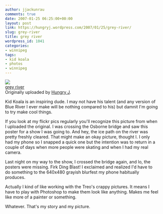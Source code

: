 ```yaml
---
author: jjackunrau
comments: true
date: 2007-01-25 06:25:00+00:00
layout: post
link: https://hungryj.wordpress.com/2007/01/25/grey-river/
slug: grey-river
title: grey river
wordpress_id: 1041
categories:
- winnipeg
tags:
- kid koala
- photos
- winnipeg
---
```


[![](http://farm1.static.flickr.com/132/368713203_b559998038_m.jpg)](http://www.flickr.com/photos/hungry_j/368713203/)   
 [grey river](http://www.flickr.com/photos/hungry_j/368713203/)    
 Originally uploaded by [Hungry J](http://www.flickr.com/people/hungry_j/). 

Kid Koala is an inspiring dude.  I may not have his talent (and any version of Blue River I ever make will be nothing compared to his) but damnit I'm going to try make cool things.  
  
If you look at my flickr pics regularly you'll recognize this picture from when I uploaded the original.  I was crossing the Osborne bridge and saw this poster for a show I was going to.  And hey, the ice path on the river was pretty freshly cleared.  That might make an okay picture, thought I.  I only had my phone so I snapped a quick one but the intention was to return in a couple of days when more people were skating and when I had my real camera.  
  
Last night on my way to the show, I crossed the bridge again, and lo, the posters were missing.  Firk Ding Blast! I exclaimed and realized I'd have to do something to the 640x480 grayish blurfest my phone habitually produces.  
  
Actually I kind of like working with the Treo's crappy pictures.  It means I have to play with Photoshop to make them look like anything.  Makes me feel like more of a painter or something.  
  
Whatever.  That's my story and my picture.  

